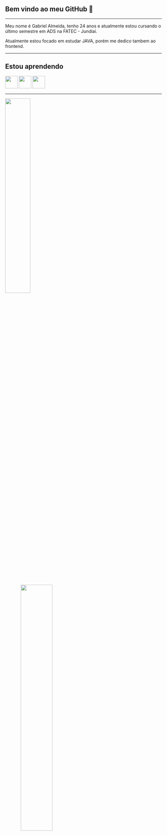 ## **Bem vindo ao meu GitHub 👋**

* * *
Meu nome é Gabriel Almeida, tenho 24 anos e atualmente estou cursando o último semestre em ADS na FATEC - Jundiaí.

Atualmente estou focado em estudar JAVA, porém me dedico tambem ao frontend.

* * * 
## **Estou aprendendo**


<img src="https://cdn.jsdelivr.net/gh/devicons/devicon/icons/java/java-original.svg" width="40" height="40"/> <img src="https://cdn.jsdelivr.net/gh/devicons/devicon/icons/linux/linux-original.svg" width="40" height="40"/>
<img src="https://cdn.jsdelivr.net/gh/devicons/devicon/icons/spring/spring-original.svg" width="40" height="40" />
          
          
          
 * * *
<div style="magin:0 auto; overflow:auto;">
 <a href="https://github.com/gomesgbr">

<img style="width:40%; display: inline-block; border:2px; box-sizing:border-box; float:left;margin: 0 20% 0 0%; padding:0;"   src="https://github-readme-stats.vercel.app/api/top-langs/?username=gomesgbr&layout=compact&langs_count=7&theme=dracula"/>

 <img style="width:45%; display: inline-block; border:2px; box-sizing:border-box; float:left;margin: 0 0 0 10%; padding:0" src="https://github-readme-stats.vercel.app/api?username=gomesgbr&show_icons=true&theme=dracula&include_all_commits=true&count_private=true"/>

</div>
